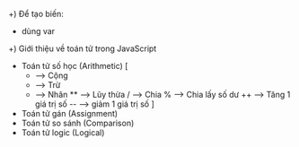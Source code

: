 +) Để tạo biến:

- dùng var

+) Giới thiệu về toán tử trong JavaScript

- Toán tử số học (Arithmetic)
  [
  + --> Cộng
  - --> Trừ
  * --> Nhân
  ** --> Lũy thừa
  / --> Chia
  % --> Chia lấy số dư
  ++ --> Tăng 1 giá trị số
  -- --> giảm 1 giá trị số
  ]
- Toán tử gán (Assignment)
- Toán tử so sánh (Comparison)
- Toán tử logic (Logical)
